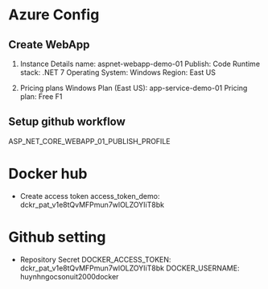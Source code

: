 # Azure Config
## Create WebApp

1. Instance Details
name: aspnet-webapp-demo-01
Publish: Code
Runtime stack: .NET 7
Operating System: Windows
Region: East US

2. Pricing plans
Windows Plan (East US): app-service-demo-01
Pricing plan: Free F1

## Setup github workflow
ASP_NET_CORE_WEBAPP_01_PUBLISH_PROFILE

# ##################
# Docker hub
- Create access token
access_token_demo: dckr_pat_v1e8tQvMFPmun7wlOLZOYIiT8bk

# Github setting
- Repository Secret
DOCKER_ACCESS_TOKEN: dckr_pat_v1e8tQvMFPmun7wlOLZOYIiT8bk
DOCKER_USERNAME: huynhngocsonuit2000docker